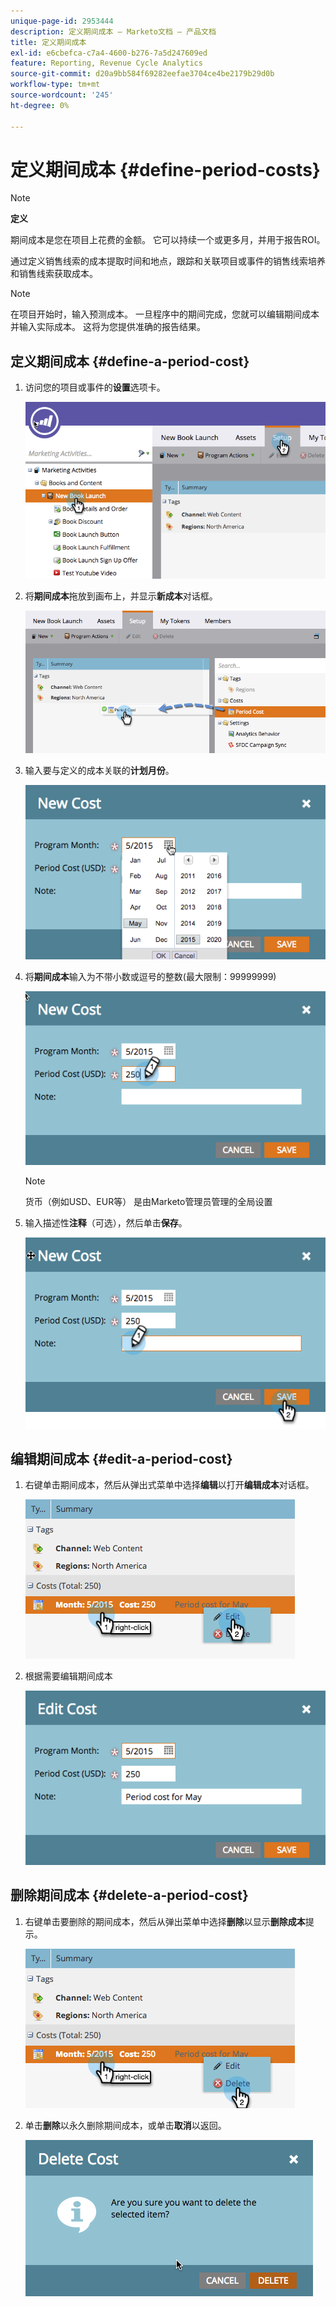 ```yaml
---
unique-page-id: 2953444
description: 定义期间成本 — Marketo文档 — 产品文档
title: 定义期间成本
exl-id: e6cbefca-c7a4-4600-b276-7a5d247609ed
feature: Reporting, Revenue Cycle Analytics
source-git-commit: d20a9bb584f69282eefae3704ce4be2179b29d0b
workflow-type: tm+mt
source-wordcount: '245'
ht-degree: 0%

---
```


# 定义期间成本 {#define-period-costs}

>[!NOTE]
>
>**定义**
>
>期间成本是您在项目上花费的金额。 它可以持续一个或更多月，并用于报告ROI。

通过定义销售线索的成本提取时间和地点，跟踪和关联项目或事件的销售线索培养和销售线索获取成本。

>[!NOTE]
>
>在项目开始时，输入预测成本。 一旦程序中的期间完成，您就可以编辑期间成本并输入实际成本。 这将为您提供准确的报告结果。

## 定义期间成本 {#define-a-period-cost}

1. 访问您的项目或事件的&#x200B;**设置**&#x200B;选项卡。

   ![](assets/image2015-4-24-11-3a13-3a27.png)

1. 将&#x200B;**期间成本**&#x200B;拖放到画布上，并显示&#x200B;**新成本**&#x200B;对话框。

   ![](assets/image2015-4-24-16-3a31-3a15.png)

1. 输入要与定义的成本关联的&#x200B;**计划月份**。

   ![](assets/image2015-4-24-16-3a11-3a30.png)

1. 将&#x200B;**期间成本**&#x200B;输入为不带小数或逗号的整数(最大限制：99999999)

   ![](assets/image2015-4-24-16-3a10-3a24.png)

   >[!NOTE]
   >
   >货币（例如USD、EUR等） 是由Marketo管理员管理的全局设置

1. 输入描述性&#x200B;**注释**（可选），然后单击&#x200B;**保存**。

   ![](assets/image2015-4-24-16-3a21-3a16.png)

## 编辑期间成本 {#edit-a-period-cost}

1. 右键单击期间成本，然后从弹出式菜单中选择&#x200B;**编辑**&#x200B;以打开&#x200B;**编辑成本**&#x200B;对话框。

   ![](assets/image2015-4-24-16-3a26-3a29.png)

1. 根据需要编辑期间成本

   ![](assets/image2015-4-24-16-3a27-3a38.png)

## 删除期间成本 {#delete-a-period-cost}

1. 右键单击要删除的期间成本，然后从弹出菜单中选择&#x200B;**删除**&#x200B;以显示&#x200B;**删除成本**&#x200B;提示。

   ![](assets/image2015-4-24-16-3a33-3a32.png)

1. 单击&#x200B;**删除**&#x200B;以永久删除期间成本，或单击&#x200B;**取消**&#x200B;以返回。

   ![](assets/image2015-4-24-16-3a34-3a38.png)
